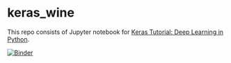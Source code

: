 # keras_wine

This repo consists of Jupyter notebook for [Keras Tutorial: Deep Learning in Python](https://www.datacamp.com/community/tutorials/deep-learning-python).

[![Binder](https://mybinder.org/badge_logo.svg)](https://mybinder.org/v2/gh/upendrak/keras_wine/master)

